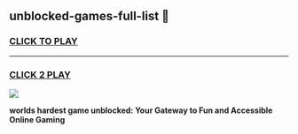 
## unblocked-games-full-list 👋
<h3>
<a href="https://premium.freeplayer.one?title=unblocked-games-full-list&ref=14F">CLICK TO PLAY</a></h3>
<hr>

<h3>
<a href="https://premium.freeplayer.one?title=unblocked-games-full-list&ref=14F">CLICK 2 PLAY</a>
  
</h3>

<a href="https://premium.freeplayer.one?title=unblocked-games-full-list&ref=12F/"><img src="https://clearcache.store/games.png"></a>


**worlds hardest game unblocked: Your Gateway to Fun and Accessible Online Gaming**
